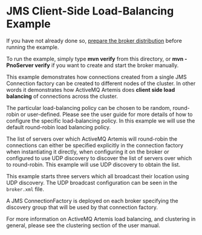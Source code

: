 # JMS Client-Side Load-Balancing Example

If you have not already done so, [prepare the broker distribution](../../../../README.md#getting-started) before running the example.

To run the example, simply type **mvn verify** from this directory, or **mvn -PnoServer verify** if you want to create and start the broker manually.

This example demonstrates how connections created from a single JMS Connection factory can be created to different nodes of the cluster. In other words it demonstrates how ActiveMQ Artemis does **client side load balancing** of connections across the cluster.

The particular load-balancing policy can be chosen to be random, round-robin or user-defined. Please see the user guide for more details of how to configure the specific load-balancing policy. In this example we will use the default round-robin load balancing policy.

The list of servers over which ActiveMQ Artemis will round-robin the connections can either be specified explicitly in the connection factory when instantiating it directly, when configuring it on the broker or configured to use UDP discovery to discover the list of servers over which to round-robin. This example will use UDP discovery to obtain the list.

This example starts three servers which all broadcast their location using UDP discovery. The UDP broadcast configuration can be seen in the `broker.xml` file.

A JMS ConnectionFactory is deployed on each broker specifying the discovery group that will be used by that connection factory.

For more information on ActiveMQ Artemis load balancing, and clustering in general, please see the clustering section of the user manual.